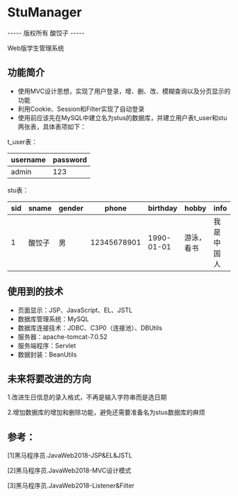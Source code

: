 # StuManager
----- 版权所有 酸饺子 -----

Web版学生管理系统

## 功能简介
- 使用MVC设计思想，实现了用户登录，增、删、改、模糊查询以及分页显示的功能
- 利用Cookie、Session和Filter实现了自动登录
- 使用前应该先在MySQL中建立名为stus的数据库，并建立用户表t_user和stu两张表，具体表项如下：

t_user表：

| username | password  |
| -------- | --------  |
| admin | 123  |

stu表：

| sid | sname | gender | phone | birthday | hobby | info | 
| --- | ----- | ------ | ----- | -------- | ----- | ---- |
| 1 | 酸饺子  | 男 | 12345678901 | 1990-01-01 | 游泳，看书 | 我是中国人 |

## 使用到的技术
- 页面显示：JSP、JavaScript、EL、JSTL
- 数据库管理系统：MySQL
- 数据库连接技术：JDBC、C3P0（连接池）、DBUtils
- 服务器：apache-tomcat-7.0.52
- 服务端程序：Servlet
- 数据封装：BeanUtils

## 未来将要改进的方向
1.改进生日信息的录入格式，不再是输入字符串而是选日期

2.增加数据库的增加和删除功能，避免还需要准备名为stus数据库的麻烦

## 参考：
[1]黑马程序员.JavaWeb2018-JSP&EL&JSTL

[2]黑马程序员.JavaWeb2018-MVC设计模式

[3]黑马程序员.JavaWeb2018-Listener&Filter
